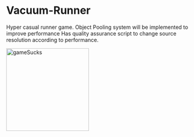 # Vacuum-Runner
Hyper casual runner game.
Object Pooling system will be implemented to improve performance
Has quality assurance script to change source resolution according to performance.



<img width="220" alt="gameSucks" src="https://user-images.githubusercontent.com/56725739/209201429-8c715b66-43a6-4b57-be34-650525dc8559.png">
